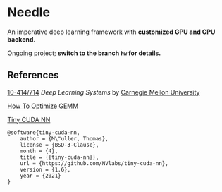 # Needle

An imperative deep learning framework with **customized GPU and CPU backend**.  

Ongoing project; **switch to the branch `hw` for details.**

## References

[10-414/714](https://dlsyscourse.org) *Deep Learning Systems* by [Carnegie Mellon University](https://www.cmu.edu)

[How To Optimize GEMM](https://github.com/flame/how-to-optimize-gemm)

[Tiny CUDA NN](https://github.com/NVlabs/tiny-cuda-nn)
```
@software{tiny-cuda-nn,
	author = {M\"uller, Thomas},
	license = {BSD-3-Clause},
	month = {4},
	title = {{tiny-cuda-nn}},
	url = {https://github.com/NVlabs/tiny-cuda-nn},
	version = {1.6},
	year = {2021}
}
```

